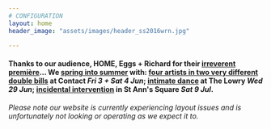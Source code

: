 ```yaml
---
# CONFIGURATION
layout: home
header_image: "assets/images/header_ss2016wrn.jpg"

---
```

#### Thanks to our audience, HOME, Eggs + Richard for their [irreverent première](/current/2016-springsummer/redux)… We [spring into summer](/current/2016-springsummer) with: [four artists in two very different double bills](/current/2016-worksahead) at Contact *Fri 3 + Sat 4 Jun*; [intimate dance](/current/2016-springsummer/igorandmoreno) at The Lowry *Wed 29 Jun*; [incidental intervention](/current/2016-hazard) in St Ann's Square *Sat 9 Jul*.          
*Please note our website is currently experiencing layout issues and is unfortunately not looking or operating as we expect it to.*
